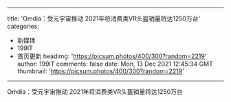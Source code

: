 
---
title: 'Omdia：受元宇宙推动 2021年将消费类VR头盔销量将达1250万台'
categories: 
 - 新媒体
 - 199IT
 - 首页更新
headimg: 'https://picsum.photos/400/300?random=2219'
author: 199IT
comments: false
date: Mon, 13 Dec 2021 12:45:34 GMT
thumbnail: 'https://picsum.photos/400/300?random=2219'
---

<div>   
Omdia：受元宇宙推动 2021年将消费类VR头盔销量将达1250万台  
</div>
            